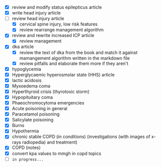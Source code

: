 - [x] review and modify status epilepticus article
- [x] write head injury article
- [ ] review head injury article
  - [x] cervical spine injury, low risk features
  - [x] review rearrange management algorithm
- [x] review and rewrite increased ICP article
  - [x] review management
- [x] dka article
  - [x] review the text of dka from the book and match it against mamangement algorithm written in the markdown file
  - [x] review pitfalls and elaborate them more if they aren't
- [x] hypoglycemia
- [x] Hyperglycaemic hyperosmolar state (HHS) article
- [x] lactic acidosis
- [x] Myxoedema coma
- [x] Hyperthyroid crisis (thyrotoxic storm)
- [x] Hypopituitary coma
- [x] Phaeochromocytoma emergencies
- [x] Acute poisoning in general
- [x] Paracetamol poisoning
- [x] Salicylate poisoning
- [x] Burns
- [x] Hypothermia
- [x] chronic stable COPD (in conditions) (investigations (with images of x-rays radiopedia) and treatment)
- [x] COPD (notes)
- [x] convert kpa values to mmgh in copd topics
- [ ] `in progress...`
